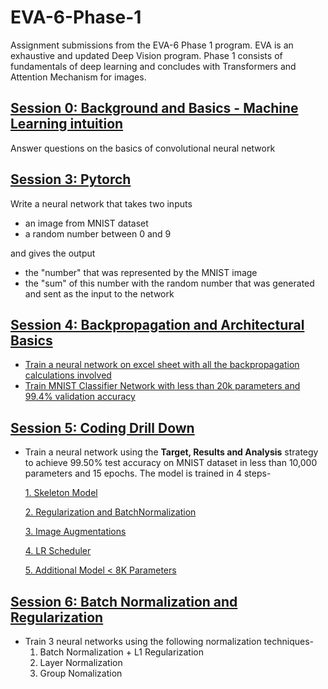 # EVA-6-Phase-1
Assignment submissions from the EVA-6 Phase 1 program. EVA is an exhaustive and updated Deep Vision program. Phase 1 consists of fundamentals of deep learning and concludes with Transformers and Attention Mechanism for images.

## [Session 0: Background and Basics - Machine Learning intuition](Session_00)

Answer questions on the basics of convolutional neural network

## [Session 3: Pytorch](Session_03)

Write a neural network that takes two inputs
* an image from MNIST dataset
* a random number between 0 and 9

and gives the output
* the "number" that was represented by the MNIST image
* the "sum" of this number with the random number that was generated and sent as the input to the network

## [Session 4: Backpropagation and Architectural Basics](Session_04)

* [Train a neural network on excel sheet with all the backpropagation calculations involved](Session_04/Backpropagation_Calculations)
* [Train MNIST Classifier Network with less than 20k parameters and 99.4% validation accuracy](Session_04/Architectural_Basics)

## [Session 5: Coding Drill Down](Session_05)
* Train a neural network using the **Target, Results and Analysis** strategy to achieve 99.50% test accuracy on MNIST dataset in less than 10,000 parameters and 15 epochs. The model is trained in 4 steps-

     [1. Skeleton Model](Session_05/Model_01)

     [2. Regularization and BatchNormalization](Session_05/Model_02)

     [3. Image Augmentations](Session_05/Model_03)

     [4. LR Scheduler](Session_05/Model_04)
     
     [5. Additional Model < 8K Parameters](Model_05_Additional_Model)
     
## [Session 6: Batch Normalization and Regularization ](Session_06)
* Train 3 neural networks using the following normalization techniques-
     1. Batch Normalization + L1 Regularization
     2. Layer Normalization
     3. Group Nomalization
